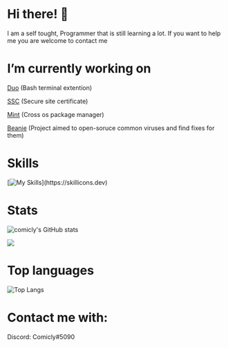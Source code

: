 <h1>Hi there! 👋</h1>

I am a self tought, Programmer that is still learning a lot. If you want to help me you are welcome to contact me

# I’m currently working on

[Duo](https://github.com/Comicly69/duo) (Bash terminal extention)

[SSC](https://github.com/Comicly69/ssc) (Secure site certificate)

[Mint](https://github.com/Comicly69/mint) (Cross os package manager)

[Beanie](https://github.com/Comicly69/beanie) (Project aimed to open-soruce common viruses and find fixes for them)

# Skills

[![My Skills](https://skillicons.dev/icons?i=js,html,css,python,bash,github,linux,mongodb,)](https://skillicons.dev)

# Stats
![comicly's GitHub stats](https://github-readme-stats.vercel.app/api?username=Comicly69&show_icons=true&count_private=true&theme=react&hide_border=true&bg_color=0D1117)

 <img src="https://github-readme-streak-stats.herokuapp.com/?user=Comicly69&show_icons=true&theme=react&include_all_commit=true&count_private=true&hide_border=true&bg_color=0D1117"/> 

# Top languages
   ![Top Langs](https://github-readme-stats.vercel.app/api/top-langs/?username=Comicly69&layout=compact&show_icons=true&count_private=true&theme=react&hide_border=true&bg_color=0D1117) 

# Contact me with:

Discord: Comicly#5090
